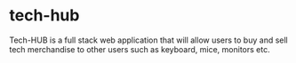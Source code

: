 # tech-hub
Tech-HUB is a full stack web application that will allow users to buy and sell tech merchandise to other users such as keyboard, mice, monitors etc. 
